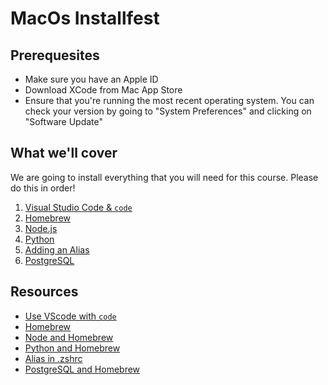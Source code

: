 # MacOs Installfest

## Prerequesites

- Make sure you have an Apple ID
- Download XCode from Mac App Store
- Ensure that you're running the most recent operating system. You can check your version by going to "System Preferences" and clicking on "Software Update"

## What we'll cover
We are going to install everything that you will need for this course. Please do this in order!

1. [Visual Studio Code & `code`](https://github.com/codeplatoon-fullstack/installfest/blob/main/MacOs/vs_xcode.md)
3. [Homebrew](https://github.com/codeplatoon-fullstack/installfest/blob/main/MacOs/homebrew.md)
4. [Node.js](https://github.com/codeplatoon-fullstack/installfest/blob/main/MacOs/node.md)
5. [Python](https://github.com/codeplatoon-fullstack/installfest/blob/main/MacOs/python.md)
6. [Adding an Alias](https://github.com/codeplatoon-fullstack/installfest/blob/main/MacOs/managing_alias.md)
7. [PostgreSQL](https://github.com/codeplatoon-fullstack/installfest/blob/main/MacOs/postgresql.md)

## Resources

- [Use VScode with `code`](https://code.visualstudio.com/docs/setup/mac#_launching-from-the-command-line)
- [Homebrew](https://brew.sh)
- [Node and Homebrew](https://changelog.com/posts/install-node-js-with-homebrew-on-os-x)
- [Python and Homebrew](https://docs.python-guide.org/starting/install3/osx/)
- [Alias in .zshrc](https://dev.to/stuartcreed/how-to-add-aliases-to-your-terminal-on-mac-os-53dl)
- [PostgreSQL and Homebrew](https://www.moncefbelyamani.com/how-to-install-postgresql-on-a-mac-with-homebrew-and-lunchy/)

